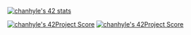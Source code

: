 [![chanhyle's 42 stats](https://badge42.herokuapp.com/api/stats/chanhyle)](https://github.com/JaeSeoKim/badge42)

[![chanhyle's 42Project Score](https://badge42.herokuapp.com/api/project/intra_id/libft)](https://github.com/JaeSeoKim/badge42)
[![chanhyle's 42Project Score](https://badge42.herokuapp.com/api/project/intra_id/get_next_line)](https://github.com/JaeSeoKim/badge42)
